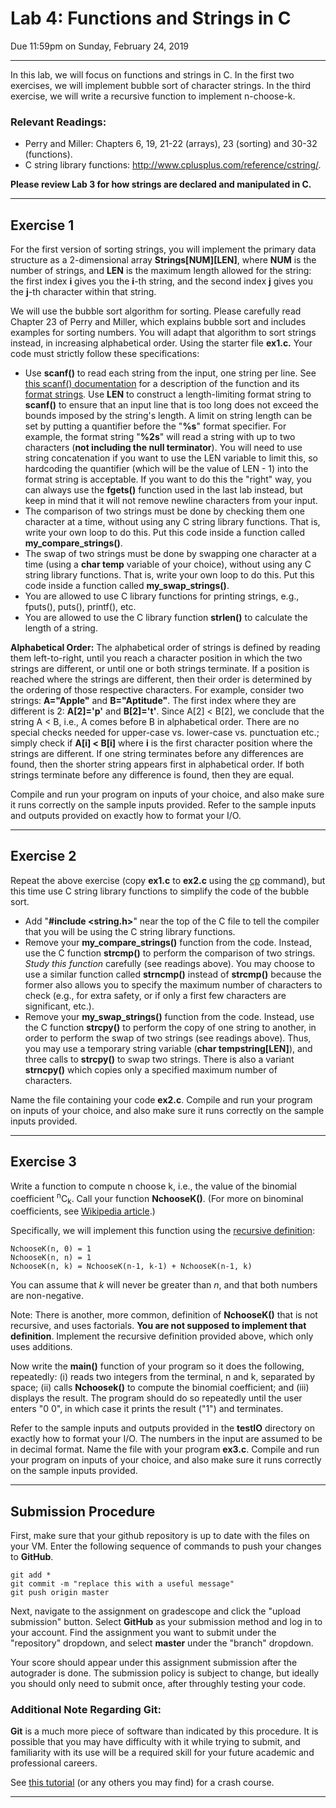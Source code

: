 # Lab 4: Functions and Strings in C

Due 11:59pm on Sunday, February 24, 2019

----------------------------------------------
In this lab, we will focus on functions and strings in C. In the first two exercises, we will implement bubble sort of character strings. In the third exercise, we will write a recursive function to implement n-choose-k.
### Relevant Readings:
* Perry and Miller: Chapters 6, 19, 21-22 (arrays), 23 (sorting) and 30-32 (functions).
* C string library functions: http://www.cplusplus.com/reference/cstring/.

**Please review Lab 3 for how strings are declared and manipulated in C.**

--------------------------------------------------------------------------

## Exercise 1

For the first version of sorting strings, you will implement the primary data structure as a 2-dimensional array **Strings[NUM][LEN]**, where **NUM** is the number of strings, and **LEN** is the maximum length allowed for the string: the first index **i** gives you the **i**-th string, and the second index **j** gives you the **j**-th character within that string.

We will use the bubble sort algorithm for sorting. Please carefully read Chapter 23 of Perry and Miller, which explains bubble sort and includes examples for sorting numbers. You will adapt that algorithm to sort strings instead, in increasing alphabetical order. Using the starter file **ex1.c.** Your code must strictly follow these specifications:

* Use **scanf()** to read each string from the input, one string per line. See [this scanf() documentation](https://www.tutorialspoint.com/c_standard_library/c_function_scanf.htm) for a description of the function and its [format strings](https://en.wikipedia.org/wiki/Scanf_format_string). Use **LEN** to construct a length-limiting format string to **scanf()** to ensure that an input line that is too long does not exceed the bounds imposed by the string's length. A limit on string length can be set by putting a quantifier before the "**%s**" format specifier. For example, the format string "**%2s**" will read a string with up to two characters (**not including the null terminator**). You will need to use string concatenation if you want to use the LEN variable to limit this, so hardcoding the quantifier (which will be the value of LEN - 1) into the format string is acceptable. If you want to do this the "right" way, you can always use the **fgets()** function used in the last lab instead, but keep in mind that it will not remove newline characters from your input.
* The comparison of two strings must be done by checking them one character at a time, without using any C string library functions. That is, write your own loop to do this. Put this code inside a function called **my_compare_strings()**.
* The swap of two strings must be done by swapping one character at a time (using a **char temp** variable of your choice), without using any C string library functions. That is, write your own loop to do this. Put this code inside a function called **my_swap_strings()**.
* You are allowed to use C library functions for printing strings, e.g., fputs(), puts(), printf(), etc.
* You are allowed to use the C library function **strlen()** to calculate the length of a string.

**Alphabetical Order:** The alphabetical order of strings is defined by reading them left-to-right, until you reach a character position in which the two strings are different, or until one or both strings terminate. If a position is reached where the strings are different, then their order is determined by the ordering of those respective characters. For example, consider two strings: **A="Apple"** and **B="Aptitude"**. The first index where they are different is 2: **A[2]='p'** and **B[2]='t'**. Since A[2] < B[2], we conclude that the string A < B, i.e., A comes before B in alphabetical order. There are no special checks needed for upper-case vs. lower-case vs. punctuation etc.; simply check if **A[i] < B[i]** where **i** is the first character position where the strings are different. If one string terminates before any differences are found, then the shorter string appears first in alphabetical order. If both strings terminate before any difference is found, then they are equal.

Compile and run your program on inputs of your choice, and also make sure it runs correctly on the sample inputs provided. Refer to the sample inputs and outputs provided on exactly how to format your I/O.

--------------------------------------------------------------------------------

## Exercise 2

Repeat the above exercise (copy **ex1.c** to **ex2.c** using the [cp](http://man7.org/linux/man-pages/man1/cp.1.html) command), but this time use C string library functions to simplify the code of the bubble sort.

* Add "**#include <string.h>**" near the top of the C file to tell the compiler that you will be using the C string library functions.
* Remove your **my_compare_strings()** function from the code. Instead, use the C function **strcmp()** to perform the comparison of two strings. _Study this function_ carefully (see readings above). You may choose to use a similar function called **strncmp()** instead of **strcmp()** because the former also allows you to specify the maximum number of characters to check (e.g., for extra safety, or if only a first few characters are significant, etc.).
* Remove your **my_swap_strings()** function from the code. Instead, use the C function **strcpy()** to perform the copy of one string to another, in order to perform the swap of two strings (see readings above). Thus, you may use a temporary string variable (**char tempstring[LEN]**), and three calls to **strcpy()** to swap two strings. There is also a variant **strncpy()** which copies only a specified maximum number of characters.

Name the file containing your code **ex2.c**. Compile and run your program on inputs of your choice, and also make sure it runs correctly on the sample inputs provided.

----------------------------------------------------------------------------------------

## Exercise 3

Write a function to compute n choose k, i.e., the value of the binomial coefficient <sup>n</sup>C<sub>k</sub>. Call your function **NchooseK()**. (For more on binominal coefficients, see [Wikipedia article](https://en.wikipedia.org/wiki/Binomial_coefficient).)

Specifically, we will implement this function using the [recursive definition](https://en.wikipedia.org/wiki/Binomial_coefficient#Recursive_formula):

```
NchooseK(n, 0) = 1
NchooseK(n, n) = 1
NchooseK(n, k) = NchooseK(n-1, k-1) + NchooseK(n-1, k)
```
You can assume that _k_ will never be greater than _n_, and that both numbers are non-negative.

Note: There is another, more common, definition of **NchooseK()** that is not recursive, and uses factorials. **You are not supposed to implement that definition**. Implement the recursive definition provided above, which only uses additions.

Now write the **main()** function of your program so it does the following, repeatedly: (i) reads two integers from the terminal, n and k, separated by space; (ii) calls **Nchoosek()** to compute the binomial coefficient; and (iii) displays the result. The program should do so repeatedly until the user enters "0 0", in which case it prints the result ("1") and terminates.

Refer to the sample inputs and outputs provided in the **testIO** directory on exactly how to format your I/O. The numbers in the input are assumed to be in decimal format. Name the file with your program **ex3.c**. Compile and run your program on inputs of your choice, and also make sure it runs correctly on the sample inputs provided.

-------------------------------------------------------------------------------------------


Submission Procedure
---------------------------------


First, make sure that your github repository is up to date with the files on your VM. Enter the following sequence of commands to push your changes to **GitHub**.

```
git add *
git commit -m "replace this with a useful message"
git push origin master
```

Next, navigate to the assignment on gradescope and click the "upload submission" button. Select **GitHub** as your submission method and log in to your account. Find the assignment you want to submit under the "repository" dropdown, and select **master** under the "branch" dropdown.

Your score should appear under this assignment submission after the autograder is done. The submission policy is subject to change, but ideally you should only need to submit once, after throughly testing your code.

### Additional Note Regarding Git:
**Git** is a much more piece of software than indicated by this procedure. It is possible that you may have difficulty with it while trying to submit, and familiarity with its use will be a required skill for your future academic and professional careers.

See [this tutorial](http://rogerdudler.github.io/git-guide/) (or any others you may find) for a crash course.
* * *
